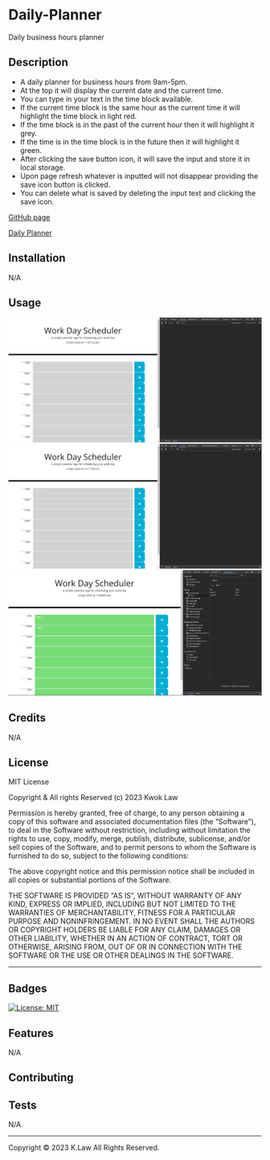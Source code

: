 # Daily-Planner

Daily business hours planner

## Description

- A daily planner for business hours from 9am-5pm.
- At the top it will display the current date and the current time.
- You can type in your text in the time block available.
- If the current time block is the same hour as the current time it will highlight the time block in light red.
- If the time block is in the past of the current hour then it will highlight it grey.
- If the time is in the time block is in the future then it will highlight it green.
- After clicking the save button icon, it will save the input and store it in local storage.
- Upon page refresh whatever is inputted will not disappear providing the save icon button is clicked.
- You can delete what is saved by deleting the input text and clicking the save icon.

[GitHub page](https://github.com/Digita1Panda/daily-planner)

[Daily Planner](https://digita1panda.github.io/daily-planner/)

## Installation

N/A

## Usage

![Webpage](./images/screenshot-1.png)
![Webpage](./images/screenshot-2.png)
![Webpage](./images/screenshot-3.png)

## Credits

N/A

## License

MIT License

Copyright & All rights Reserved (c) 2023 Kwok Law

Permission is hereby granted, free of charge, to any person obtaining a copy of this software and associated documentation files (the “Software”), to deal in the Software without restriction, including without limitation the rights to use, copy, modify, merge, publish, distribute, sublicense, and/or sell copies of the Software, and to permit persons to whom the Software is furnished to do so, subject to the following conditions:

The above copyright notice and this permission notice shall be included in all copies or substantial portions of the Software.

THE SOFTWARE IS PROVIDED “AS IS”, WITHOUT WARRANTY OF ANY KIND, EXPRESS OR IMPLIED, INCLUDING BUT NOT LIMITED TO THE WARRANTIES OF MERCHANTABILITY, FITNESS FOR A PARTICULAR PURPOSE AND NONINFRINGEMENT. IN NO EVENT SHALL THE AUTHORS OR COPYRIGHT HOLDERS BE LIABLE FOR ANY CLAIM, DAMAGES OR OTHER LIABILITY, WHETHER IN AN ACTION OF CONTRACT, TORT OR OTHERWISE, ARISING FROM, OUT OF OR IN CONNECTION WITH THE SOFTWARE OR THE USE OR OTHER DEALINGS IN THE SOFTWARE.

---

## Badges

[![License: MIT](https://img.shields.io/badge/License-MIT-yellow.svg)](https://opensource.org/licenses/MIT)

## Features

N/A

## Contributing

## Tests

N/A

---

Copyright © 2023 K.Law All Rights Reserved.
